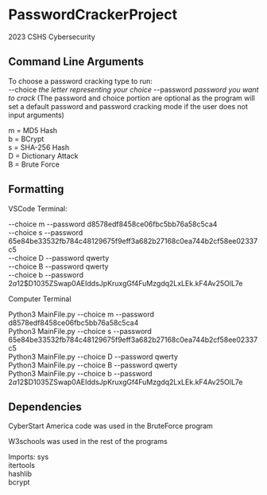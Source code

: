 # PasswordCrackerProject

2023 CSHS Cybersecurity 


## Command Line Arguments

To choose a password cracking type to run:\
 --choice *the letter representing your choice* --password *password you want to crack* (The password and choice portion are optional as the program will set a default password and password cracking mode if the user does not input arguments)


m = MD5 Hash\
b = BCrypt\
s = SHA-256 Hash\
D = Dictionary Attack\
B = Brute Force



## Formatting
VSCode Terminal:

--choice m --password d8578edf8458ce06fbc5bb76a58c5ca4\
--choice s --password 65e84be33532fb784c48129675f9eff3a682b27168c0ea744b2cf58ee02337c5\
--choice D --password qwerty\
--choice B --password qwerty\
--choice b --password $2a$12$D1035ZSwap0AEIddsJpKruxgGf4FuMzgdq2LxLEk.kF4Av25OlL7e



Computer Terminal

Python3 MainFile.py --choice m --password d8578edf8458ce06fbc5bb76a58c5ca4\
Python3 MainFile.py --choice s --password 65e84be33532fb784c48129675f9eff3a682b27168c0ea744b2cf58ee02337c5\
Python3 MainFile.py --choice D --password qwerty\
Python3 MainFile.py --choice B --password qwerty\
Python3 MainFile.py --choice b --password $2a$12$D1035ZSwap0AEIddsJpKruxgGf4FuMzgdq2LxLEk.kF4Av25OlL7e 

## Dependencies

CyberStart America code was used in the BruteForce program 

W3schools was used in the rest of the programs 



Imports:
sys\
itertools\
hashlib\
bcrypt


